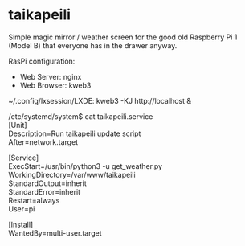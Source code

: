 # taikapeili

Simple magic mirror / weather screen for the good old Raspberry Pi 1 (Model B) that everyone has in the drawer anyway.

RasPi configuration:
- Web Server: nginx
- Web Browser: kweb3

~/.config/lxsession/LXDE:
kweb3 -KJ http://localhost &

/etc/systemd/system$ cat taikapeili.service  
[Unit]  
Description=Run taikapeili update script  
After=network.target  

[Service]  
ExecStart=/usr/bin/python3 -u get_weather.py  
WorkingDirectory=/var/www/taikapeili  
StandardOutput=inherit  
StandardError=inherit  
Restart=always  
User=pi  

[Install]  
WantedBy=multi-user.target  
